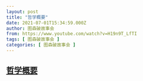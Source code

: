 ```yaml
---
layout: post
title: "哲学概要"
date: 2021-07-01T15:34:59.000Z
author: 图森破故事会
from: https://www.youtube.com/watch?v=H19n9T_LfTI
tags: [ 图森破故事会 ]
categories: [ 图森破故事会 ]
---
```

<!--1625153699000-->
[哲学概要](https://www.youtube.com/watch?v=H19n9T_LfTI)
------

<div>

</div>
